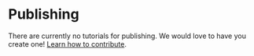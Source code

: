# Publishing

There are currently no tutorials for publishing. We would love to have you create one! [Learn how to contribute](./).

